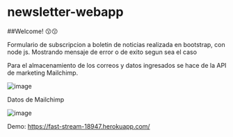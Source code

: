 # newsletter-webapp

##Welcome! 😗😗

Formulario de subscripcion a boletin de noticias realizada en bootstrap, con node js. Mostrando mensaje de error o de exito segun sea el caso

Para el almacenamiento de los correos y datos ingresados se hace de la API de marketing Mailchimp. 

![image](https://user-images.githubusercontent.com/90287359/144522949-d01c5906-38be-4bae-94f6-28647309227a.png)

Datos de Mailchimp 

![image](https://user-images.githubusercontent.com/90287359/144523046-e3e482ff-32d1-46ab-89b0-4b758ce67fe7.png)

Demo: https://fast-stream-18947.herokuapp.com/


